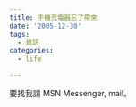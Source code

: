 ```yaml
---
title: 手機充電器忘了帶來
date: '2005-12-30'
tags:
  - 資訊
categories:
  - life

---
```

要找我請 MSN Messenger, mail。